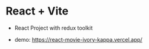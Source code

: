 # React + Vite

- React Project with redux toolkit

- demo: https://react-movie-ivory-kappa.vercel.app/
